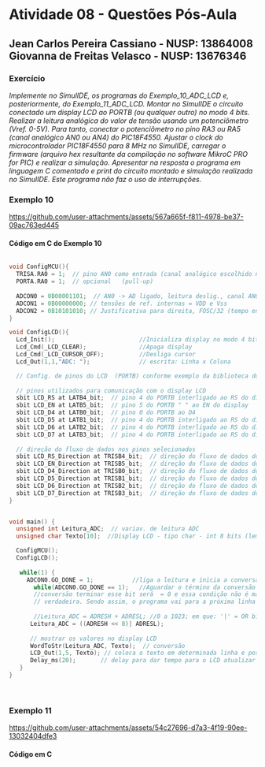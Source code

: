 # Atividade 08 - Questões Pós-Aula

## Jean Carlos Pereira Cassiano - NUSP: 13864008 <br> Giovanna de Freitas Velasco - NUSP: 13676346

### Exercício

*Implemente no SimulIDE, os programas do Exemplo_10_ADC_LCD e, posteriormente, do Exemplo_11_ADC_LCD. Montar no SimulIDE o circuito conectado um display LCD ao PORTB (ou qualquer outro) no modo 4 bits. Realizar a leitura analógica do valor de tensão usando um potenciômetro (Vref. 0-5V). Para tanto, conectar o potenciômetro no pino RA3 ou RA5 (canal analógico AN0 ou AN4) do PIC18F4550. Ajustar o clock do microcontrolador PIC18F4550 para 8 MHz no SimulIDE, carregar o firmware (arquivo hex resultante da compilação no software MikroC PRO for PIC) e realizar a simulação. Apresentar na resposta o programa em linguagem C comentado e print do circuito montado e simulação realizada no SimulIDE. Este programa não faz o uso de interrupções.*

### Exemplo 10

https://github.com/user-attachments/assets/567a665f-f811-4978-be37-09ac763ed445

#### Código em C do Exemplo 10

``` C

void ConfigMCU(){
  TRISA.RA0 = 1;  // pino AN0 como entrada (canal analógico escolhido neste ex.)
  PORTA.RA0 = 1;  // opcional   (pull-up)
  
  ADCON0 = 0B00001101;  // AN0 -> AD ligado, leitura deslig., canal AN0
  ADCON1 = 0B00000000; // tensões de ref. internas = VDD e Vss
  ADCON2 = 0B10101010; // Justificativa para direita, FOSC/32 (tempo entre 2 e 25 us) e 12 TAD (tempo de conversão de cada bit + 2 TAD)
}

void ConfigLCD(){
  Lcd_Init();                        //Inicializa display no modo 4 bits
  Lcd_Cmd(_LCD_CLEAR);               //Apaga display
  Lcd_Cmd(_LCD_CURSOR_OFF);          //Desliga cursor
  Lcd_Out(1,1,"ADC: ");              // escrita: Linha x Coluna

  // Config. de pinos do LCD  (PORTB) conforme exemplo da biblioteca do compilador
  
  // pinos utilizados para comunicação com o display LCD
  sbit LCD_RS at LATB4_bit;  // pino 4 do PORTB interligado ao RS do display
  sbit LCD_EN at LATB5_bit;  // pino 5 do PORTB " " ao EN do display
  sbit LCD_D4 at LATB0_bit;  // pino 0 do PORTB ao D4
  sbit LCD_D5 at LATB1_bit;  // pino 4 do PORTB interligado ao RS do display
  sbit LCD_D6 at LATB2_bit;  // pino 4 do PORTB interligado ao RS do display
  sbit LCD_D7 at LATB3_bit;  // pino 4 do PORTB interligado ao RS do display
  
  // direção do fluxo de dados nos pinos selecionados
  sbit LCD_RS_Direction at TRISB4_bit;  // direção do fluxo de dados do pino RB4
  sbit LCD_EN_Direction at TRISB5_bit;  // direção do fluxo de dados do pino RB4
  sbit LCD_D4_Direction at TRISB0_bit;  // direção do fluxo de dados do pino RB4
  sbit LCD_D5_Direction at TRISB1_bit;  // direção do fluxo de dados do pino RB4
  sbit LCD_D6_Direction at TRISB2_bit;  // direção do fluxo de dados do pino RB4
  sbit LCD_D7_Direction at TRISB3_bit;  // direção do fluxo de dados do pino RB4
}


void main() {
  unsigned int Leitura_ADC;  // variav. de leitura ADC
  unsigned char Texto[10];  //Display LCD - tipo char - int 8 bits (lembrando: Arranjo= tipo nome [n° de elementos])

  ConfigMCU();
  ConfigLCD();
  
   while(1) {
     ADCON0.GO_DONE = 1;           //liga a leitura e inicia a conversão do ADC
       while(ADCON0.GO_DONE == 1);   //Aguardar o término da conversão - após a
       //conversão terminar esse bit será  = 0 e essa condição não é mais
       // verdadeira. Sendo assim, o programa vai para a próxima linha
  
       //Leitura_ADC = ADRESH + ADRESL; //0 a 1023; em que: '|' = OR bit a bit
      Leitura_ADC = ((ADRESH << 8)| ADRESL);
  
      // mostrar os valores no display LCD 
      WordToStr(Leitura_ADC, Texto);  // conversão
      LCD_Out(1,5, Texto); // coloca o texto em determinada linha e posição 1, 5
      Delay_ms(20);       // delay para dar tempo para o LCD atualizar
   }
}
```

<br>


### Exemplo 11

https://github.com/user-attachments/assets/54c27696-d7a3-4f19-90ee-13032404dfe3

#### Código em C
